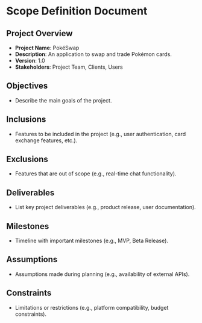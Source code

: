 # Scope Definition Document

## Project Overview

- **Project Name**: PokéSwap
- **Description**: An application to swap and trade Pokémon cards.
- **Version**: 1.0
- **Stakeholders**: Project Team, Clients, Users

## Objectives

- Describe the main goals of the project.

## Inclusions

- Features to be included in the project (e.g., user authentication, card exchange features, etc.).

## Exclusions

- Features that are out of scope (e.g., real-time chat functionality).

## Deliverables

- List key project deliverables (e.g., product release, user documentation).

## Milestones

- Timeline with important milestones (e.g., MVP, Beta Release).

## Assumptions

- Assumptions made during planning (e.g., availability of external APIs).

## Constraints

- Limitations or restrictions (e.g., platform compatibility, budget constraints).
